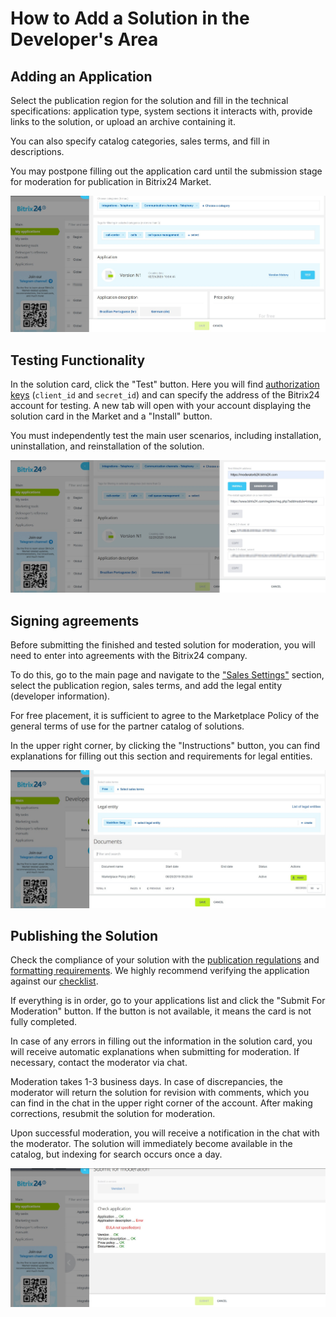 # How to Add a Solution in the Developer's Area

## Adding an Application

Select the publication region for the solution and fill in the technical specifications: application type, system sections it interacts with, provide links to the solution, or upload an archive containing it.

You can also specify catalog categories, sales terms, and fill in descriptions. 

You may postpone filling out the application card until the submission stage for moderation for publication in Bitrix24 Market.

![alt-текст](_images/add_app.jpg)


## Testing Functionality

In the solution card, click the "Test" button. Here you will find [authorization keys](../../api-reference/oauth/index.md) (`client_id` and `secret_id`) and can specify the address of the Bitrix24 account for testing. A new tab will open with your account displaying the solution card in the Market and a "Install" button.

You must independently test the main user scenarios, including installation, uninstallation, and reinstallation of the solution.

![alt-текст](_images/test.jpg)


## Signing agreements

Before submitting the finished and tested solution for moderation, you will need to enter into agreements with the Bitrix24 company.

To do this, go to the main page and navigate to the ["Sales Settings"](https://vendors.bitrix24.com/sale/) section, select the publication region, sales terms, and add the legal entity (developer information).

For free placement, it is sufficient to agree to the Marketplace Policy of the general terms of use for the partner catalog of solutions. 

In the upper right corner, by clicking the "Instructions" button, you can find explanations for filling out this section and requirements for legal entities.

![alt-текст](_images/documents.jpg)


## Publishing the Solution

Check the compliance of your solution with the [publication regulations](./common-requirements.md) and [formatting requirements](./publication-requirements.md). We highly recommend verifying the application against our [checklist](./checklist.md).

If everything is in order, go to your applications list and click the "Submit For Moderation" button. If the button is not available, it means the card is not fully completed.

In case of any errors in filling out the information in the solution card, you will receive automatic explanations when submitting for moderation. If necessary, contact the moderator via chat.

Moderation takes 1-3 business days. In case of discrepancies, the moderator will return the solution for revision with comments, which you can find in the chat in the upper right corner of the account. After making corrections, resubmit the solution for moderation.

Upon successful moderation, you will receive a notification in the chat with the moderator. The solution will immediately become available in the catalog, but indexing for search occurs once a day.

![alt-текст](_images/publication.jpg)
